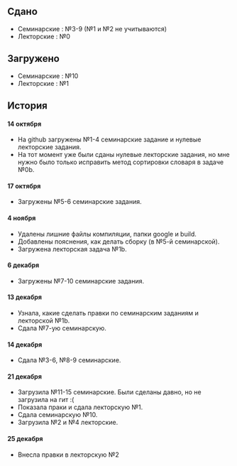 ## Сдано
* Семинарские : №3-9 (№1 и №2 не учитываются)
* Лекторские  : №0

## Загружено
* Семинарские : №10
* Лекторские  : №1

## История

#### 14 октября
* На github загружены №1-4 семинарские задание и нулевые лекторские задания.
* На тот момент уже были сданы нулевые лекторские задания, но мне нужно было только исправить метод сортировки словаря в задаче №0b.

#### 17 октября
* Загружены №5-6 семинарские задания.

#### 4 ноября
* Удалены лишние файлы компиляции, папки google и build.
* Добавлены пояснения, как делать сборку (в №5-й семинарской).
* Загружена лекторская задача №1b.

#### 6 декабря
* Загружены №7-10 семинарские задания.

#### 13 декабря
* Узнала, какие сделать правки по семинарским заданиям и лекторской №1b.
* Сдала №7-ую семинарскую.

#### 14 декабря
* Сдала №3-6, №8-9 семинарские.

#### 21 декабря
* Загрузила №11-15 семинарские. Были сделаны давно, но не загрузила на гит :(
* Показала праки и сдала лекторскую №1.
* Сдала семинарскую №10.
* Загрузила №2 и №4 лекторские.

#### 25 декабря
* Внесла правки в лекторскую №2 
